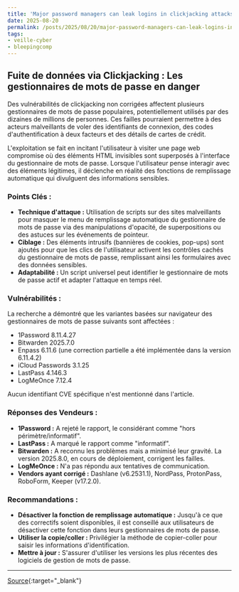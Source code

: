 ```yaml
---
title: 'Major password managers can leak logins in clickjacking attacks'
date: 2025-08-20
permalink: /posts/2025/08/20/major-password-managers-can-leak-logins-in-clickjacking-attacks/
tags:
- veille-cyber
- bleepingcomp
---
```

## Fuite de données via Clickjacking : Les gestionnaires de mots de passe en danger

Des vulnérabilités de clickjacking non corrigées affectent plusieurs gestionnaires de mots de passe populaires, potentiellement utilisés par des dizaines de millions de personnes. Ces failles pourraient permettre à des acteurs malveillants de voler des identifiants de connexion, des codes d'authentification à deux facteurs et des détails de cartes de crédit.

L'exploitation se fait en incitant l'utilisateur à visiter une page web compromise où des éléments HTML invisibles sont superposés à l'interface du gestionnaire de mots de passe. Lorsque l'utilisateur pense interagir avec des éléments légitimes, il déclenche en réalité des fonctions de remplissage automatique qui divulguent des informations sensibles.

### Points Clés :

*   **Technique d'attaque :** Utilisation de scripts sur des sites malveillants pour masquer le menu de remplissage automatique du gestionnaire de mots de passe via des manipulations d'opacité, de superpositions ou des astuces sur les événements de pointeur.
*   **Ciblage :** Des éléments intrusifs (bannières de cookies, pop-ups) sont ajoutés pour que les clics de l'utilisateur activent les contrôles cachés du gestionnaire de mots de passe, remplissant ainsi les formulaires avec des données sensibles.
*   **Adaptabilité :** Un script universel peut identifier le gestionnaire de mots de passe actif et adapter l'attaque en temps réel.

### Vulnérabilités :

La recherche a démontré que les variantes basées sur navigateur des gestionnaires de mots de passe suivants sont affectées :

*   1Password 8.11.4.27
*   Bitwarden 2025.7.0
*   Enpass 6.11.6 (une correction partielle a été implémentée dans la version 6.11.4.2)
*   iCloud Passwords 3.1.25
*   LastPass 4.146.3
*   LogMeOnce 7.12.4

Aucun identifiant CVE spécifique n'est mentionné dans l'article.

### Réponses des Vendeurs :

*   **1Password :** A rejeté le rapport, le considérant comme "hors périmètre/informatif".
*   **LastPass :** A marqué le rapport comme "informatif".
*   **Bitwarden :** A reconnu les problèmes mais a minimisé leur gravité. La version 2025.8.0, en cours de déploiement, corrigent les failles.
*   **LogMeOnce :** N'a pas répondu aux tentatives de communication.
*   **Vendors ayant corrigé :** Dashlane (v6.2531.1), NordPass, ProtonPass, RoboForm, Keeper (v17.2.0).

### Recommandations :

*   **Désactiver la fonction de remplissage automatique :** Jusqu'à ce que des correctifs soient disponibles, il est conseillé aux utilisateurs de désactiver cette fonction dans leurs gestionnaires de mots de passe.
*   **Utiliser la copie/coller :** Privilégier la méthode de copier-coller pour saisir les informations d'identification.
*   **Mettre à jour :** S'assurer d'utiliser les versions les plus récentes des logiciels de gestion de mots de passe.

---
[Source](https://www.bleepingcomputer.com/news/security/major-password-managers-can-leak-logins-in-clickjacking-attacks/){:target="_blank"}
